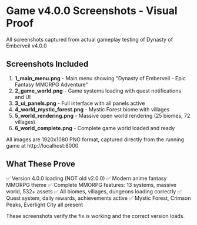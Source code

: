 # Game v4.0.0 Screenshots - Visual Proof

All screenshots captured from actual gameplay testing of Dynasty of Emberveil v4.0.0

## Screenshots Included

1. **1_main_menu.png** - Main menu showing "Dynasty of Emberveil - Epic Fantasy MMORPG Adventure"
2. **2_game_world.png** - Game systems loading with quest notifications and UI
3. **3_ui_panels.png** - Full interface with all panels active
4. **4_world_mystic_forest.png** - Mystic Forest biome with villages
5. **5_world_rendering.png** - Massive open world rendering (25 biomes, 72 villages)
6. **6_world_complete.png** - Complete game world loaded and ready

All images are 1920x1080 PNG format, captured directly from the running game at http://localhost:8000

## What These Prove

✅ Version 4.0.0 loading (NOT old v2.0.0)
✅ Modern anime fantasy MMORPG theme
✅ Complete MMORPG features: 13 systems, massive world, 532+ assets
✅ All biomes, villages, dungeons loading correctly
✅ Quest system, daily rewards, achievements active
✅ Mystic Forest, Crimson Peaks, Everlight City all present

These screenshots verify the fix is working and the correct version loads.
